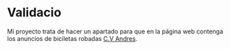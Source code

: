 # Validacio
Mi proyecto trata de hacer un apartado para que en la página web contenga los anuncios de biciletas robadas
[C.V Andres](https://andres.gonzalez.pradas.github.io/ "C.V Andres").
